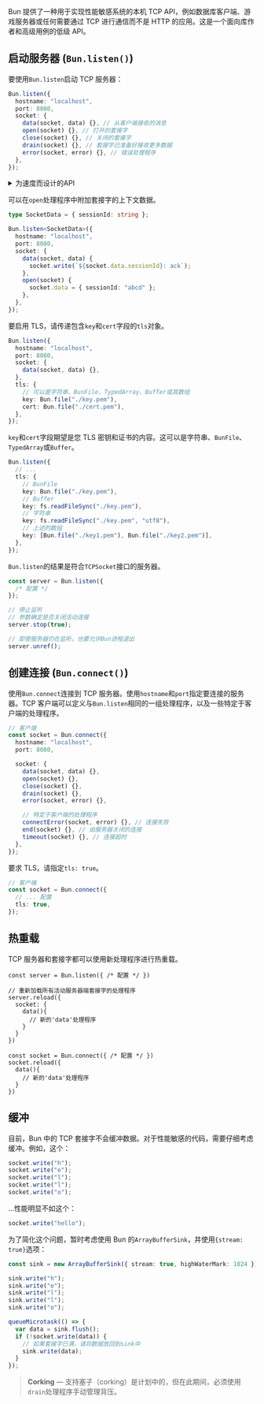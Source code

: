 Bun 提供了一种用于实现性能敏感系统的本机 TCP API，例如数据库客户端、游戏服务器或任何需要通过 TCP 进行通信而不是 HTTP 的应用。这是一个面向库作者和高级用例的低级 API。

## 启动服务器 (`Bun.listen()`)

要使用`Bun.listen`启动 TCP 服务器：

```ts
Bun.listen({
  hostname: "localhost",
  port: 8080,
  socket: {
    data(socket, data) {}, // 从客户端接收的消息
    open(socket) {}, // 打开的套接字
    close(socket) {}, // 关闭的套接字
    drain(socket) {}, // 套接字已准备好接收更多数据
    error(socket, error) {}, // 错误处理程序
  },
});
```

<details>
<summary>为速度而设计的API</summary>

在 Bun 中，一组处理程序只需在每个服务器上声明一次，而不是像 Node.js 的`EventEmitters`或 Web 标准的`WebSocket` API 那样为每个套接字分配回调函数。

```ts
Bun.listen({
  hostname: "localhost",
  port: 8080,
  socket: {
    open(socket) {},
    data(socket, data) {},
    drain(socket) {},
    close(socket) {},
    error(socket, error) {},
  },
});
```

对于性能敏感的服务器，为每个套接字分配监听器可能会导致显着的垃圾回收压力并增加内存使用量。相比之下，Bun 仅为每个事件分配一个处理函数，并在所有套接字之间共享它。这是一个小优化，但它会累积起来。

</details>

可以在`open`处理程序中附加套接字的上下文数据。

```ts
type SocketData = { sessionId: string };

Bun.listen<SocketData>({
  hostname: "localhost",
  port: 8080,
  socket: {
    data(socket, data) {
      socket.write(`${socket.data.sessionId}: ack`);
    },
    open(socket) {
      socket.data = { sessionId: "abcd" };
    },
  },
});
```

要启用 TLS，请传递包含`key`和`cert`字段的`tls`对象。

```ts
Bun.listen({
  hostname: "localhost",
  port: 8080,
  socket: {
    data(socket, data) {},
  },
  tls: {
    // 可以是字符串、BunFile、TypedArray、Buffer或其数组
    key: Bun.file("./key.pem"),
    cert: Bun.file("./cert.pem"),
  },
});
```

`key`和`cert`字段期望是您 TLS 密钥和证书的内容。这可以是字符串、`BunFile`、`TypedArray`或`Buffer`。

```ts
Bun.listen({
  // ...
  tls: {
    // BunFile
    key: Bun.file("./key.pem"),
    // Buffer
    key: fs.readFileSync("./key.pem"),
    // 字符串
    key: fs.readFileSync("./key.pem", "utf8"),
    // 上述的数组
    key: [Bun.file("./key1.pem"), Bun.file("./key2.pem")],
  },
});
```

`Bun.listen`的结果是符合`TCPSocket`接口的服务器。

```ts
const server = Bun.listen({
  /* 配置 */
});

// 停止监听
// 参数确定是否关闭活动连接
server.stop(true);

// 即使服务器仍在监听，也要允许Bun进程退出
server.unref();
```

## 创建连接 (`Bun.connect()`)

使用`Bun.connect`连接到 TCP 服务器。使用`hostname`和`port`指定要连接的服务器。TCP 客户端可以定义与`Bun.listen`相同的一组处理程序，以及一些特定于客户端的处理程序。

```ts
// 客户端
const socket = Bun.connect({
  hostname: "localhost",
  port: 8080,

  socket: {
    data(socket, data) {},
    open(socket) {},
    close(socket) {},
    drain(socket) {},
    error(socket, error) {},

    // 特定于客户端的处理程序
    connectError(socket, error) {}, // 连接失败
    end(socket) {}, // 由服务器关闭的连接
    timeout(socket) {}, // 连接超时
  },
});
```

要求 TLS，请指定`tls: true`。

```ts
// 客户端
const socket = Bun.connect({
  // ... 配置
  tls: true,
});
```

## 热重载

TCP 服务器和套接字都可以使用新处理程序进行热重载。

<codetabs>

```ts#服务器
const server = Bun.listen({ /* 配置 */ })

// 重新加载所有活动服务器端套接字的处理程序
server.reload({
  socket: {
    data(){
      // 新的'data'处理程序
    }
  }
})
```

```ts#客户端
const socket = Bun.connect({ /* 配置 */ })
socket.reload({
  data(){
    // 新的'data'处理程序
  }
})
```

</codetabs>

## 缓冲

目前，Bun 中的 TCP 套接字不会缓冲数据。对于性能敏感的代码，需要仔细考虑缓冲。例如，这个：

```ts
socket.write("h");
socket.write("e");
socket.write("l");
socket.write("l");
socket.write("o");
```

...性能明显不如这个：

```ts
socket.write("hello");
```

为了简化这个问题，暂时考虑使用 Bun 的`ArrayBufferSink`，并使用`{stream: true}`选项：

```ts
const sink = new ArrayBufferSink({ stream: true, highWaterMark: 1024 });

sink.write("h");
sink.write("e");
sink.write("l");
sink.write("l");
sink.write("o");

queueMicrotask(() => {
  var data = sink.flush();
  if (!socket.write(data)) {
    // 如果套接字已满，请将数据放回到sink中
    sink.write(data);
  }
});
```

> **Corking** — 支持塞子（corking）是计划中的，但在此期间，必须使用`drain`处理程序手动管理背压。
